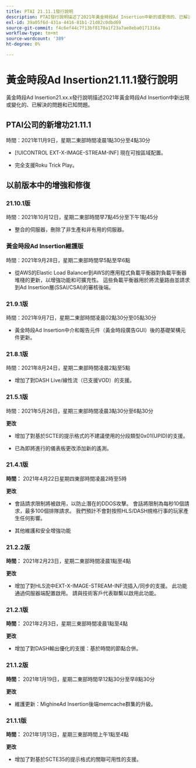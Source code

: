 ```yaml
---
title: PTAI 21.11.1發行說明
description: PTAI發行說明描述了2021年黃金時段Ad Insertion中新的或更改的、已解決的和已知的問題。
exl-id: 39a05f6d-431a-4416-81b1-21d82c0dbd69
source-git-commit: f4c6ef44c7f13bf8170a1f23a7ae8eba0171316a
workflow-type: tm+mt
source-wordcount: '389'
ht-degree: 0%

---
```


# 黃金時段Ad Insertion21.11.1發行說明

黃金時段Ad Insertion21.xx.x發行說明描述2021年黃金時段Ad Insertion中新出現或變化的、已解決的問題和已知問題。

## PTAI公司的新增功21.11.1

時間：2021年11月9日，星期二東部時間凌晨1點30分至4點30分

* [!UICONTROL EXT-X-IMAGE-STREAM-INF] 現在可按區域配置。

* 完全支援Roku Trick Play。

## 以前版本中的增強和修復

### 21.10.1版

時間：2021年10月12日，星期二東部時間早7點45分至下午1點45分

* 整合的伺服器，刪除了非生產和非有用的伺服器。

### 黃金時段Ad Insertion維護版

時間：2021年9月28日，星期二東部時間早5點至早6點

* 從AWS的Elastic Load Balancer到AWS的應用程式負載平衡器對負載平衡器堆棧的更新，以增強功能和可擴充性。 這些負載平衡器用於將流量路由並請求到Ad Insertion層(SSAI/CSAI)的審核後端。

### 21.9.1版

時間：2021年9月7日，星期二東部時間凌晨02點30分至05點30分

* 黃金時段Ad Insertion中介和報告元件（黃金時段廣告GUI）後的基礎架構元件更新。

### 21.8.1版

時間：2021年8月24日，星期二東部時間凌晨2點至5點

* 增加了對DASH Live/線性流（已支援VOD）的支援。

### 21.5.1版

時間：2021年5月26日，星期三東部時間凌晨3點30分至6點30分

**更改**

* 增加了對基於SCTE的提示格式的不建議使用的分段類型0x01(UPID)的支援。

* 已為即將進行的儀表板更改添加新的遙測。

### 21.4.1版

**時間：** 2021年4月22日星期四東部時間凌晨2時至5時

**更改**

* 會話請求限制將被啟用，以防止潛在的DDOS攻擊。 會話將限制為每秒10個請求，最多100個排隊請求。 我們預計不會對按照HLS/DASH規格行事的玩家產生任何影響。

* 其他維護和安全增強功能

### 21.2.2版

**時間：** 2021年2月23日，星期二東部時間凌晨1點至4點

**更改**

* 增加了對HLS流中EXT-X-IMAGE-STREAM-INF流插入/同步的支援。 此功能通過伺服器端配置啟用。 請與技術客戶代表聯繫以啟用此功能。

### 21.2.1版

**時間：** 2021年2月3日，星期三東部時間凌晨1點至4點

**更改**

* 增加了對DASH輸出優化的支援：基於時間的節點合併。

### 21.1.2版

**時間：** 2021年1月19日，星期二東部時間早12點30分至早8點30分

**更改**

* 維護更新：MighineAd Insertion後端memcache群集的升級。

### 21.1.1版

**時間：** 2021年1月13日，星期三東部時間上午1點至4點

**更改**

* 增加了對基於SCTE35的提示格式的關聯可用性的支援。
